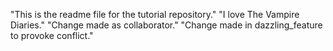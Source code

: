 "This is the readme file for the tutorial repository."
"I love The Vampire Diaries."
"Change made as collaborator."
"Change made in dazzling_feature to provoke conflict."